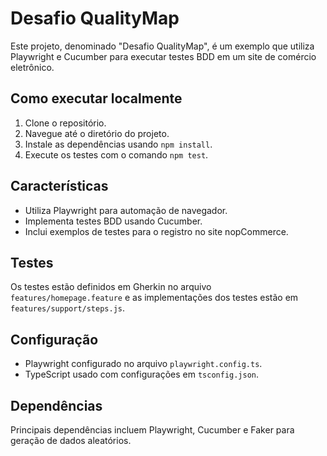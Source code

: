 # Desafio QualityMap

Este projeto, denominado "Desafio QualityMap", é um exemplo que utiliza Playwright e Cucumber para executar testes BDD em um site de comércio eletrônico.

## Como executar localmente

1. Clone o repositório.
2. Navegue até o diretório do projeto.
3. Instale as dependências usando `npm install`.
4. Execute os testes com o comando `npm test`.

## Características

- Utiliza Playwright para automação de navegador.
- Implementa testes BDD usando Cucumber.
- Inclui exemplos de testes para o registro no site nopCommerce.

## Testes

Os testes estão definidos em Gherkin no arquivo `features/homepage.feature` e as implementações dos testes estão em `features/support/steps.js`.

## Configuração

- Playwright configurado no arquivo `playwright.config.ts`.
- TypeScript usado com configurações em `tsconfig.json`.

## Dependências

Principais dependências incluem Playwright, Cucumber e Faker para geração de dados aleatórios.
